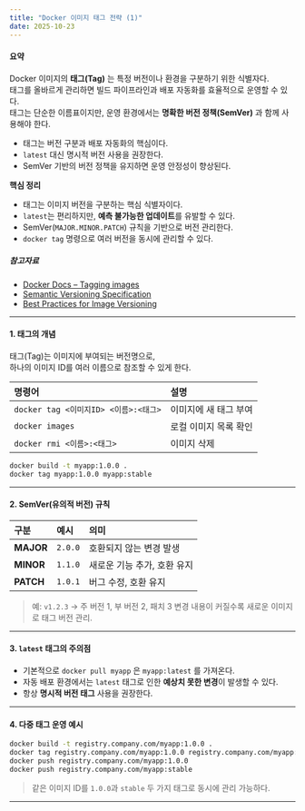 ```yaml
---
title: "Docker 이미지 태그 전략 (1)"
date: 2025-10-23
---
```


#### 요약  
Docker 이미지의 **태그(Tag)** 는 특정 버전이나 환경을 구분하기 위한 식별자다.  
태그를 올바르게 관리하면 빌드 파이프라인과 배포 자동화를 효율적으로 운영할 수 있다.  
태그는 단순한 이름표이지만, 운영 환경에서는 **명확한 버전 정책(SemVer)** 과 함께 사용해야 한다.  

* 태그는 버전 구분과 배포 자동화의 핵심이다.
* `latest` 대신 명시적 버전 사용을 권장한다.
* SemVer 기반의 버전 정책을 유지하면 운영 안정성이 향상된다.

**핵심 정리**
- 태그는 이미지 버전을 구분하는 핵심 식별자이다.  
- `latest`는 편리하지만, **예측 불가능한 업데이트**를 유발할 수 있다.  
- SemVer(`MAJOR.MINOR.PATCH`) 규칙을 기반으로 버전 관리한다.  
- `docker tag` 명령으로 여러 버전을 동시에 관리할 수 있다.  

##### 참고자료
- [Docker Docs – Tagging images](https://docs.docker.com/engine/reference/commandline/tag/)
- [Semantic Versioning Specification](https://semver.org/)
- [Best Practices for Image Versioning](https://docs.docker.com/develop/dev-best-practices/)

---

#### 1. 태그의 개념

태그(Tag)는 이미지에 부여되는 버전명으로,  
하나의 이미지 ID를 여러 이름으로 참조할 수 있게 한다.

| 명령어 | 설명 |
|:--|:--|
| `docker tag <이미지ID> <이름>:<태그>` | 이미지에 새 태그 부여 |
| `docker images` | 로컬 이미지 목록 확인 |
| `docker rmi <이름>:<태그>` | 이미지 삭제 |

```bash
docker build -t myapp:1.0.0 .
docker tag myapp:1.0.0 myapp:stable
````
---

#### 2. SemVer(유의적 버전) 규칙

| 구분        | 예시      | 의미               |
| :-------- | :------ | :--------------- |
| **MAJOR** | `2.0.0` | 호환되지 않는 변경 발생    |
| **MINOR** | `1.1.0` | 새로운 기능 추가, 호환 유지 |
| **PATCH** | `1.0.1` | 버그 수정, 호환 유지     |

> 예: `v1.2.3` → 주 버전 1, 부 버전 2, 패치 3
> 변경 내용이 커질수록 새로운 이미지로 태그 버전 관리.

---

#### 3. `latest` 태그의 주의점

* 기본적으로 `docker pull myapp` 은 `myapp:latest` 를 가져온다.
* 자동 배포 환경에서는 `latest` 태그로 인한 **예상치 못한 변경**이 발생할 수 있다.
* 항상 **명시적 버전 태그** 사용을 권장한다.

---

#### 4. 다중 태그 운영 예시

```bash
docker build -t registry.company.com/myapp:1.0.0 .
docker tag registry.company.com/myapp:1.0.0 registry.company.com/myapp:stable
docker push registry.company.com/myapp:1.0.0
docker push registry.company.com/myapp:stable
```

> 같은 이미지 ID를 `1.0.0`과 `stable` 두 가지 태그로 동시에 관리 가능하다.

---
